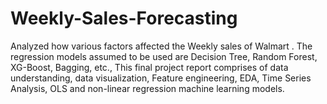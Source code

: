 # Weekly-Sales-Forecasting
Analyzed how various factors affected the Weekly sales of Walmart . The regression models assumed to be used are Decision Tree, Random Forest, XG-Boost, Bagging, etc., This final project report comprises of data understanding, data visualization, Feature engineering, EDA, Time Series Analysis, OLS and non-linear regression machine learning models.
